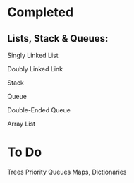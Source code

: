 Completed
====================================
Lists, Stack & Queues:
----
Singly Linked List

Doubly Linked Link

Stack

Queue

Double-Ended Queue

Array List

To Do
======================
Trees
Priority Queues
Maps, Dictionaries
